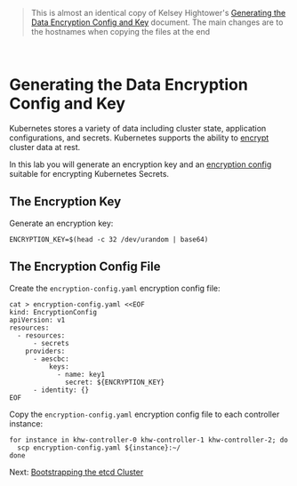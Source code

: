  > This is almost an identical copy of Kelsey Hightower's [Generating the Data Encryption Config and Key](https://github.com/kelseyhightower/kubernetes-the-hard-way/blob/master/docs/06-data-encryption-keys.md) document.  The main changes are to the hostnames when copying the files at the end
<br />

 # Generating the Data Encryption Config and Key

Kubernetes stores a variety of data including cluster state, application configurations, and secrets. Kubernetes supports the ability to [encrypt](https://kubernetes.io/docs/tasks/administer-cluster/encrypt-data) cluster data at rest.

In this lab you will generate an encryption key and an [encryption config](https://kubernetes.io/docs/tasks/administer-cluster/encrypt-data/#understanding-the-encryption-at-rest-configuration) suitable for encrypting Kubernetes Secrets.

## The Encryption Key

Generate an encryption key:

```
ENCRYPTION_KEY=$(head -c 32 /dev/urandom | base64)
```

## The Encryption Config File

Create the `encryption-config.yaml` encryption config file:

```
cat > encryption-config.yaml <<EOF
kind: EncryptionConfig
apiVersion: v1
resources:
  - resources:
      - secrets
    providers:
      - aescbc:
          keys:
            - name: key1
              secret: ${ENCRYPTION_KEY}
      - identity: {}
EOF
```

Copy the `encryption-config.yaml` encryption config file to each controller instance:

```
for instance in khw-controller-0 khw-controller-1 khw-controller-2; do
  scp encryption-config.yaml ${instance}:~/
done
```

Next: [Bootstrapping the etcd Cluster](07-bootstrapping-etcd.md)